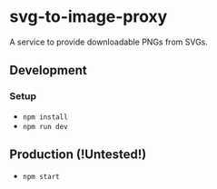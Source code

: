 # svg-to-image-proxy
A service to provide downloadable PNGs from SVGs.

## Development

### Setup
- `npm install`
- `npm run dev`

## Production (!Untested!)
- `npm start`